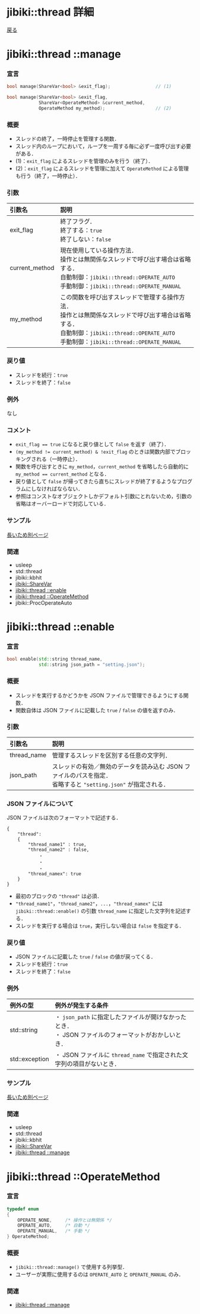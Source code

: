# jibiki::thread 詳細
[戻る](overview.md/#jibikithread)

# jibiki::thread ::manage
### 宣言
```C++
bool manage(ShareVar<bool> &exit_flag);                 // (1)

bool manage(ShareVar<bool> &exit_flag,
            ShareVar<OperateMethod> &current_method,
            OperateMethod my_method);                   // (2)
```
### 概要
* スレッドの終了，一時停止を管理する関数．
* スレッド内のループにおいて，ループを一周する毎に必ず一度呼び出す必要がある．
* (1)：`exit_flag` によるスレッドを管理のみを行う（終了）．
* (2)：`exit_flag` によるスレッドを管理に加えて `OperateMethod` による管理も行う（終了，一時停止）．
### 引数
|引数名|説明|
|:-|:-|
|exit_flag|終了フラグ．<br>終了する：`true`<br>終了しない：`false`|
|current_method|現在使用している操作方法．<br>操作とは無関係なスレッドで呼び出す場合は省略する．<br>自動制御：`jibiki::thread::OPERATE_AUTO`<br>手動制御：`jibiki::thread::OPERATE_MANUAL`|
|my_method|この関数を呼び出すスレッドで管理する操作方法．<br>操作とは無関係なスレッドで呼び出す場合は省略する．<br>自動制御：`jibiki::thread::OPERATE_AUTO`<br>手動制御：`jibiki::thread::OPERATE_MANUAL`|
### 戻り値
* スレッドを続行：`true`
* スレッドを終了：`false`
### 例外
なし
### コメント
* `exit_flag == true` になると戻り値として `false` を返す（終了）．
* `(my_method != current_method) & !exit_flag` のときは関数内部でブロッキングされる（一時停止）．
* 関数を呼び出すときに `my_method`，`current_method` を省略したら自動的に `my_method == current_method` となる．
* 戻り値として `false` が帰ってきたら直ちにスレッドが終了するようなプログラムにしなければならない．
* 参照はコンストなオブジェクトしかデフォルト引数にとれないため，引数の省略はオーバーロードで対応している．
### サンプル
[長いため別ページ](spec_thread_manage_sample.md)

### 関連
* usleep
* std::thread
* jibiki::kbhit
* [jibiki::ShareVar](overview.md/#jibikiShareVar)
* [jibiki::thread ::enable](#jibikithread-enable)
* [jibiki::thread ::OperateMethod](#jibikithread-OperateMethod)
* jibiki::ProcOperateAuto

# jibiki::thread ::enable
### 宣言
```C++
bool enable(std::string thread_name,
            std::string json_path = "setting.json");
```
### 概要
* スレッドを実行するかどうかを JSON ファイルで管理できるようにする関数．
* 関数自体は JSON ファイルに記載した `true` / `false` の値を返すのみ．
### 引数
|引数名|説明|
|:-|:-|
|thread_name|管理するスレッドを区別する任意の文字列．|
|json_path|スレッドの有効／無効のデータを読み込む JSON ファイルのパスを指定．<br>省略すると `"setting.json"` が指定される．|
### JSON ファイルについて
JSON ファイルは次のフォーマットで記述する．
```
{
    "thread":
    {
        "thread_name1" : true,
        "thread_name2" : false,
            ・
            ・
            ・ 
        "thread_namex": true
    }
}
```
* 最初のブロックの `"thread"` は必須．
* `"thread_name1"`，`"thread_name2"`，`...`，`"thread_namex"` には `jibiki::thread::enable()` の引数 `thread_name` に指定した文字列を記述する．
* スレッドを実行する場合は `true`，実行しない場合は `false` を指定する．
### 戻り値
* JSON ファイルに記載した `true` / `false` の値が戻ってくる．
* スレッドを続行：`true`
* スレッドを終了：`false`
### 例外
|例外の型|例外が発生する条件|
|:-|:-|
|std::string|・ `json_path` に指定したファイルが開けなかったとき．<br>・ JSON ファイルのフォーマットがおかしいとき．|
|std::exception|・ JSON ファイルに `thread_name` で指定された文字列の項目がないとき．|
### サンプル
[長いため別ページ](spec_thread_enable_sample.md)

### 関連
* usleep
* std::thread
* jibiki::kbhit
* [jibiki::ShareVar](overview.md/#jibikiShareVar)
* [jibiki::thread ::manage](#jibikithread-manage)

# jibiki::thread ::OperateMethod
### 宣言
```C++
typedef enum
{
    OPERATE_NONE,     /* 操作とは無関係 */
    OPERATE_AUTO,     /* 自動 */
    OPERATE_MANUAL,   /* 手動 */
} OperateMethod;
```
### 概要
* `jibiki::thread::manage()` で使用する列挙型．
* ユーザーが実際に使用するのは `OPERATE_AUTO` と `OPERATE_MANUAL` のみ．

### 関連
* [jibiki::thread ::manage](#jibikithread-manage)